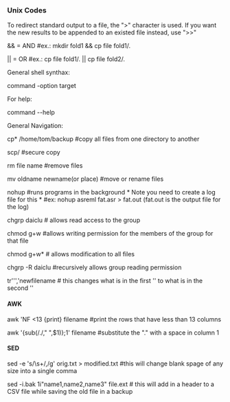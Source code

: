 ### Unix Codes ###

To redirect standard output to a file, the ">" character is used. 
If you want the new results to be appended to an existed file instead, use ">>"

&& = AND           #ex.: mkdir fold1 && cp file fold1/.

|| = OR            #ex.: cp file fold1/. || cp file fold2/.

General shell synthax:

command -option target


For help:

command --help


General Navigation: 

cp* /home/tom/backup #copy all files from one directory to another 

scp/                 #secure copy

rm file name         #remove files 

mv oldname newname(or place) #move or rename files 

nohup #runs programs in the background * Note you need to create a log file for this * 
        #ex: nohup asreml fat.asr > fat.out  (fat.out is the output file for the log) 

chgrp daiclu <filename> # allows read access to the group

chmod g+w <filename>   #allows writing permission for the members of the group for that file 

chmod g+w* # allows modification to all files 

chgrp -R daiclu <dirname> #recursively allows group reading permission 



tr''','<filename>newfilename # this changes what is in the first '' to what is in the second '' 

#### AWK ####

awk 'NF <13 {print} filename  #print the rows that have less than 13 columns 

awk '{sub(/\./," ",$1)};1' filename  #substitute the "." with a space in column 1


#### SED  ####

sed -e 's/\s\+/,/g' orig.txt > modified.txt #this will change blank spage of any size into a single comma 

sed -i.bak 1i"name1,name2,name3" file.ext # this will add in a header to a CSV file while saving the old file in a backup

